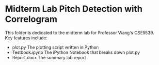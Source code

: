 # Midterm Lab Pitch Detection with Correlogram

This folder is dedicated to the midterm lab for Professor Wang's CSE5539. 
Key features include:
  - plot.py The plotting script written in Python
  - Testbook.ipynb The iPython Notebook that breaks down plot.py
  - Report.docx The summary lab report


